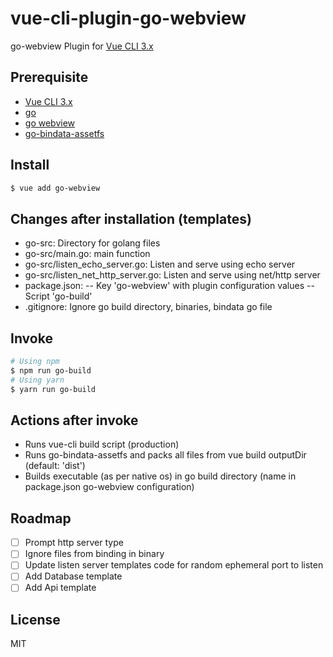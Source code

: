 # vue-cli-plugin-go-webview

go-webview Plugin for [Vue CLI 3.x](https://github.com/vuejs/vue-cli)

## Prerequisite

- [Vue CLI 3.x](https://github.com/vuejs/vue-cli)
- [go](https://golang.org/)
- [go webview](https://github.com/zserge/webview)
- [go-bindata-assetfs](https://github.com/elazarl/go-bindata-assetfs)

## Install

```sh
$ vue add go-webview
```

## Changes after installation (templates)

- go-src: Directory for golang files
- go-src/main.go: main function
- go-src/listen_echo_server.go: Listen and serve using echo server
- go-src/listen_net_http_server.go: Listen and serve using net/http server
- package.json:
    -- Key 'go-webview' with plugin configuration values
    -- Script 'go-build'
- .gitignore: Ignore go build directory, binaries, bindata go file 

## Invoke

```sh
# Using npm
$ npm run go-build
# Using yarn
$ yarn run go-build
```

## Actions after invoke

- Runs vue-cli build script (production)
- Runs go-bindata-assetfs and packs all files from vue build outputDir (default: 'dist')
- Builds executable (as per native os) in go build directory (name in package.json go-webview configuration)

## Roadmap

- [ ] Prompt http server type
- [ ] Ignore files from binding in binary
- [ ] Update listen server templates code for random ephemeral port to listen
- [ ] Add Database template
- [ ] Add Api template

## License

MIT

